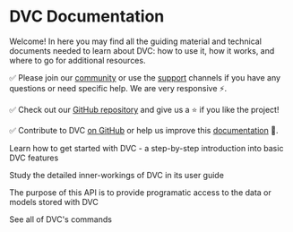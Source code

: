 # DVC Documentation

Welcome! In here you may find all the guiding material and technical documents
needed to learn about DVC: how to use it, how it works, and where to go for
additional resources.

✅ Please join our [community](/community) or use the [support](/support)
channels if you have any questions or need specific help. We are very responsive
⚡.

✅ Check out our [GitHub repository](https://github.com/iterative/dvc) and give
us a ⭐ if you like the project!

✅ Contribute to DVC [on GitHub](https://github.com/iterative/dvc) or help us
improve this [documentation](https://github.com/iterative/dvc.org) 🙏.

<cards>

<card href="/tutorials/get-started" heading="Get Started">

Learn how to get started with DVC - a step-by-step introduction into basic DVC
features

</card>

<card href="/doc/user-guide" heading="User Guide">

Study the detailed inner-workings of DVC in its user guide

</card>

<card href="/doc/use-cases" heading="Python API Reference">

The purpose of this API is to provide programatic access to the data or models
stored with DVC

</card>

<card href="/doc/command-reference" heading="Command Reference">

See all of DVC's commands

</card>

</cards>

